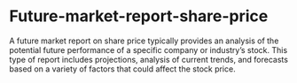 # Future-market-report-share-price
A future market report on share price typically provides an analysis of the potential future performance of a specific company or industry’s stock. This type of report includes projections, analysis of current trends, and forecasts based on a variety of factors that could affect the stock price.

